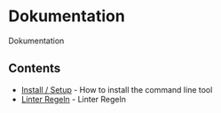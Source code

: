 # Dokumentation

Dokumentation

## Contents

- [Install / Setup](./Install/README.md) - How to install the command line tool
- [Linter Regeln](./Linter/README.md) - Linter Regeln
